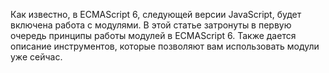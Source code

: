 Как известно, в ECMAScript 6, следующей версии JavaScript, будет включена 
работа с модулями. В этой статье затронуты в первую очередь принципы работы 
модулей в ECMAScript 6. Также дается описание инструментов, которые позволяют 
вам использовать модули уже сейчас.
